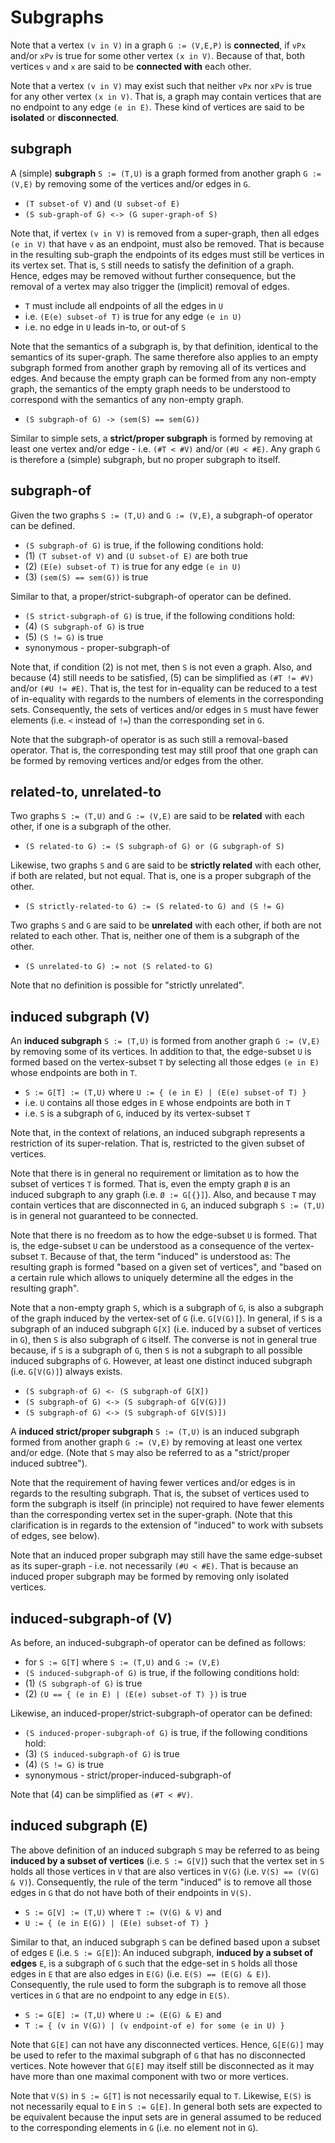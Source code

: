 
<!-- ======================================================================= -->
# Subgraphs

Note that a vertex `(v in V)` in a graph `G := (V,E,P)` is **connected**, if
`vPx` and/or `xPv` is true for some other vertex `(x in V)`. Because of that,
both vertices `v` and `x` are said to be **connected with** each other.

Note that a vertex `(v in V)` may exist such that neither `vPx` nor `xPv` is
true for any other vertex `(x in V)`. That is, a graph may contain vertices
that are no endpoint to any edge `(e in E)`. These kind of vertices are said
to be **isolated** or **disconnected**.

<!-- ======================================================================= -->
## subgraph

A (simple) **subgraph** `S := (T,U)` is a graph formed from another graph
`G := (V,E)` by removing some of the vertices and/or edges in `G`.

* `(T subset-of V)` and `(U subset-of E)`
* `(S sub-graph-of G) <-> (G super-graph-of S)`

Note that, if vertex `(v in V)` is removed from a super-graph, then all edges
`(e in V)` that have `v` as an endpoint, must also be removed. That is because
in the resulting sub-graph the endpoints of its edges must still be vertices
in its vertex set. That is, `S` still needs to satisfy the definition of a
graph. Hence, edges may be removed without further consequence, but the removal
of a vertex may also trigger the (implicit) removal of edges.

* `T` must include all endpoints of all the edges in `U`
* i.e. `(E(e) subset-of T)` is true for any edge `(e in U)`
* i.e. no edge in `U` leads in-to, or out-of `S`

Note that the semantics of a subgraph is, by that definition, identical to
the semantics of its super-graph. The same therefore also applies to an empty
subgraph formed from another graph by removing all of its vertices and edges.
And because the empty graph can be formed from any non-empty graph, the
semantics of the empty graph needs to be understood to correspond with the
semantics of any non-empty graph.

* `(S subgraph-of G) -> (sem(S) == sem(G))`

Similar to simple sets, a **strict/proper subgraph** is formed by removing
at least one vertex and/or edge - i.e. `(#T < #V)` and/or `(#U < #E)`. Any
graph `G` is therefore a (simple) subgraph, but no proper subgraph to itself.

<!-- ======================================================================= -->
## subgraph-of

Given the two graphs `S := (T,U)` and `G := (V,E)`, a subgraph-of operator
can be defined.

* `(S subgraph-of G)` is true, if the following conditions hold:
* (1) `(T subset-of V)` and `(U subset-of E)` are both true
* (2) `(E(e) subset-of T)` is true for any edge `(e in U)`
* (3) `(sem(S) == sem(G))` is true

Similar to that, a proper/strict-subgraph-of operator can be defined.

* `(S strict-subgraph-of G)` is true, if the following conditions hold:
* (4) `(S subgraph-of G)` is true
* (5) `(S != G)` is true
* synonymous - proper-subgraph-of

Note that, if condition (2) is not met, then `S` is not even a graph. Also, and
because (4) still needs to be satisfied, (5) can be simplified as `(#T != #V)`
and/or `(#U != #E)`. That is, the test for in-equality can be reduced to a test
of in-equality with regards to the numbers of elements in the corresponding sets.
Consequently, the sets of vertices and/or edges in `S` must have fewer elements
(i.e. `<` instead of `!=`) than the corresponding set in `G`.

Note that the subgraph-of operator is as such still a removal-based operator.
That is, the corresponding test may still proof that one graph can be formed
by removing vertices and/or edges from the other.

<!-- ======================================================================= -->
## related-to, unrelated-to

Two graphs `S := (T,U)` and `G := (V,E)` are said to be **related** with
each other, if one is a subgraph of the other.

* `(S related-to G) := (S subgraph-of G) or (G subgraph-of S)`

Likewise, two graphs `S` and `G` are said to be **strictly related** with
each other, if both are related, but not equal. That is, one is a proper
subgraph of the other.

* `(S strictly-related-to G) := (S related-to G) and (S != G)`

Two graphs `S` and `G` are said to be **unrelated** with each other, if both
are not related to each other. That is, neither one of them is a subgraph of
the other.

* `(S unrelated-to G) := not (S related-to G)`

Note that no definition is possible for "strictly unrelated".

<!-- ======================================================================= -->
## induced subgraph (V)

An **induced subgraph** `S := (T,U)` is formed from another graph `G := (V,E)`
by removing some of its vertices. In addition to that, the edge-subset `U` is
formed based on the vertex-subset `T` by selecting all those edges `(e in E)`
whose endpoints are both in `T`.

* `S := G[T] := (T,U)` where `U := { (e in E) | (E(e) subset-of T) }`
* i.e. `U` contains all those edges in `E` whose endpoints are both in `T`
* i.e. `S` is a subgraph of `G`, induced by its vertex-subset `T`

Note that, in the context of relations, an induced subgraph represents a
restriction of its super-relation. That is, restricted to the given subset
of vertices.

Note that there is in general no requirement or limitation as to how the subset
of vertices `T` is formed. That is, even the empty graph `Ø` is an induced
subgraph to any graph (i.e. `Ø := G[{}]`). Also, and because `T` may contain
vertices that are disconnected in `G`, an induced subgraph `S := (T,U)` is in
general not guaranteed to be connected.

Note that there is no freedom as to how the edge-subset `U` is formed. That is,
the edge-subset `U` can be understood as a consequence of the vertex-subset `T`.
Because of that, the term "induced" is understood as: The resulting graph is
formed "based on a given set of vertices", and "based on a certain rule which
allows to uniquely determine all the edges in the resulting graph".

Note that a non-empty graph `S`, which is a subgraph of `G`, is also a subgraph
of the graph induced by the vertex-set of `G` (i.e. `G[V(G)]`). In general, if
`S` is a subgraph of an induced subgraph `G[X]` (i.e. induced by a subset of
vertices in `G`), then `S` is also subgraph of `G` itself. The converse is not
in general true because, if `S` is a subgraph of `G`, then `S` is not a subgraph
to all possible induced subgraphs of `G`. However, at least one distinct induced
subgraph (i.e. `G[V(G)]`) always exists.

* `(S subgraph-of G) <- (S subgraph-of G[X])`
* `(S subgraph-of G) <-> (S subgraph-of G[V(G)])`
* `(S subgraph-of G) <-> (S subgraph-of G[V(S)])`

A **induced strict/proper subgraph** `S := (T,U)` is an induced subgraph formed
from another graph `G := (V,E)` by removing at least one vertex and/or edge.
(Note that `S` may also be referred to as a "strict/proper induced subtree").

Note that the requirement of having fewer vertices and/or edges is in regards
to the resulting subgraph. That is, the subset of vertices used to form the
subgraph is itself (in principle) not required to have fewer elements than the
corresponding vertex set in the super-graph. (Note that this clarification is
in regards to the extension of "induced" to work with subsets of edges, see
below).

Note that an induced proper subgraph may still have the same edge-subset as
its super-graph - i.e. not necessarily `(#U < #E)`. That is because an induced
proper subgraph may be formed by removing only isolated vertices.

<!-- ======================================================================= -->
## induced-subgraph-of (V)

As before, an induced-subgraph-of operator can be defined as follows:

* for `S := G[T]` where `S := (T,U)` and `G := (V,E)`
* `(S induced-subgraph-of G)` is true, if the following conditions hold:
* (1) `(S subgraph-of G)` is true
* (2) `(U == { (e in E) | (E(e) subset-of T) })` is true

Likewise, an induced-proper/strict-subgraph-of operator can be defined:

* `(S induced-proper-subgraph-of G)` is true, if the following conditions hold:
* (3) `(S induced-subgraph-of G)` is true
* (4) `(S != G)` is true
* synonymous - strict/proper-induced-subgraph-of

Note that (4) can be simplified as `(#T < #V)`.

<!-- ======================================================================= -->
## induced subgraph (E)

The above definition of an induced subgraph `S` may be referred to as being
**induced by a subset of vertices** (i.e. `S := G[V]`) such that the vertex
set in `S` holds all those vertices in `V` that are also vertices in `V(G)`
(i.e. `V(S) == (V(G) & V)`). Consequently, the rule of the term "induced" is
to remove all those edges in `G` that do not have both of their endpoints in
`V(S)`.

* `S := G[V] := (T,U)` where `T := (V(G) & V)` and
* `U := { (e in E(G)) | (E(e) subset-of T) }`

Similar to that, an induced subgraph `S` can be defined based upon a subset
of edges `E` (i.e. `S := G[E]`): An induced subgraph, **induced by a subset
of edges** `E`, is a subgraph of `G` such that the edge-set in `S` holds all
those edges in `E` that are also edges in `E(G)` (i.e. `E(S) == (E(G) & E)`).
Consequently, the rule used to form the subgraph is to remove all those
vertices in `G` that are no endpoint to any edge in `E(S)`.

* `S := G[E] := (T,U)` where `U := (E(G) & E)` and
* `T := { (v in V(G)) | (v endpoint-of e) for some (e in U) }`

Note that `G[E]` can not have any disconnected vertices. Hence, `G[E(G)]`
may be used to refer to the maximal subgraph of `G` that has no disconnected
vertices. Note however that `G[E]` may itself still be disconnected as it may
have more than one maximal component with two or more vertices.

Note that `V(S)` in `S := G[T]` is not necessarily equal to `T`. Likewise,
`E(S)` is not necessarily equal to `E` in `S := G[E]`. In general both sets
are expected to be equivalent because the input sets are in general assumed to
be reduced to the corresponding elements in `G` (i.e. no element not in `G`).
